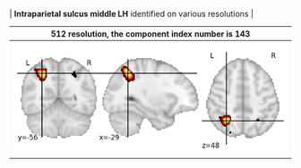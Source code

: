 


| **Intraparietal sulcus middle LH** identified on various resolutions |

| 512 resolution, the component index number is 143|  
|:---:|  
| ![Component 512](../512/final/143.jpg "From component 512: Intraparietal sulcus middle LH") |